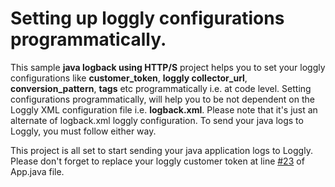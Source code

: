 # Setting up loggly configurations programmatically.

This sample **java logback using HTTP/S** project helps you to set your loggly configurations like **customer_token**, **loggly collector_url**, **conversion_pattern**, **tags** etc programmatically i.e. at code level. Setting configurations programmatically, will help you to be not dependent on the Loggly XML configuration file i.e. **logback.xml**. Please note that it's just an alternate of logback.xml loggly configuration. To send your java logs to Loggly, you must follow either way. 

This project is all set to start sending your java application logs to Loggly. Please don't forget to replace your loggly customer token at line [#23](https://github.com/loggly/sources-sample-app/blob/master/java/java-logback-programmatically/src/main/java/HTTP/java_logback_programmatically/App.java#L23) of App.java file.